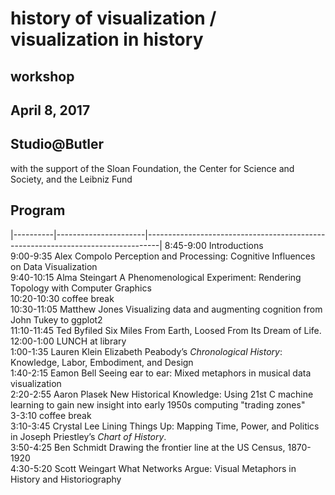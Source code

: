 # history of visualization / visualization in history

## workshop

## April 8, 2017
## Studio@Butler
with the support of the Sloan Foundation, the Center for Science and Society, and the Leibniz Fund

## Program

|----------|----------------------|---------------------------------------------------------------------------------|
8:45-9:00	    Introductions									
9:00-9:35	    Alex Compolo		  Perception and Processing: Cognitive Influences on Data Visualization							
9:40-10:15	  Alma Steingart		A Phenomenological Experiment: Rendering Topology with Computer Graphics							
10:20-10:30	  coffee break									
10:30-11:05 	Matthew Jones		  Visualizing data and augmenting cognition from John Tukey to ggplot2 							
11:10-11:45	  Ted Byfiled		    Six Miles From Earth, Loosed From Its Dream of Life.							
12:00-1:00	  LUNCH at library									
1:00-1:35	    Lauren Klein	    Elizabeth Peabody’s *Chronological History*: Knowledge, Labor, Embodiment, and Design							
1:40-2:15	    Eamon Bell		    Seeing ear to ear: Mixed metaphors in musical data visualization							
2:20-2:55	    Aaron Plasek		New Historical Knowledge: Using 21st C machine learning to gain 
                                    new insight into early 1950s computing "trading zones" 							
3-3:10	      coffee break									
3:10-3:45	    Crystal Lee		    Lining Things Up: Mapping Time, Power, and Politics in Joseph Priestley’s *Chart of History*.						
3:50-4:25	    Ben Schmidt		    Drawing the frontier line at the US Census, 1870-1920							
4:30-5:20	    Scott Weingart		What Networks Argue: Visual Metaphors in History and Historiography							
